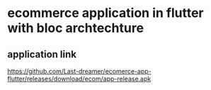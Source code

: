 # ecommerce application in flutter with bloc archtechture


##  application link


https://github.com/Last-dreamer/ecomerce-app-flutter/releases/download/ecom/app-release.apk
 
